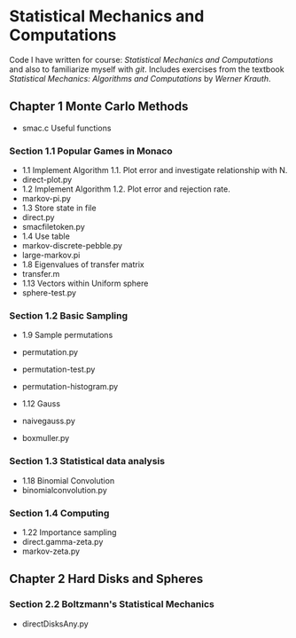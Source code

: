 # Statistical Mechanics and Computations
Code I have written for course: *Statistical Mechanics and Computations*
 and also to familiarize myself with _git_. Includes exercises from the textbook
*Statistical Mechanics: Algorithms and Computations* by *Werner Krauth*.

## Chapter 1 Monte Carlo Methods

 * smac.c   Useful functions

### Section 1.1 Popular Games in Monaco
* 1.1 Implement Algorithm 1.1. Plot error and investigate relationship with N.
 * direct-plot.py
* 1.2 Implement Algorithm 1.2. Plot error and rejection rate.
 * markov-pi.py
* 1.3 Store state in file
 * direct.py
 * smacfiletoken.py
* 1.4 Use table
 * markov-discrete-pebble.py
 * large-markov.pi
* 1.8 Eigenvalues of transfer matrix
 * transfer.m
* 1.13 Vectors within Uniform sphere
 * sphere-test.py

### Section 1.2 Basic Sampling
* 1.9 Sample permutations
 * permutation.py
 * permutation-test.py
 * permutation-histogram.py

* 1.12 Gauss
 * naivegauss.py
 * boxmuller.py

### Section 1.3 Statistical data analysis
* 1.18 Binomial Convolution
 * binomialconvolution.py

### Section 1.4 Computing
 * 1.22 Importance sampling
  * direct.gamma-zeta.py
  * markov-zeta.py

## Chapter 2 Hard Disks and Spheres

### Section 2.2 Boltzmann's Statistical Mechanics
 * directDisksAny.py




